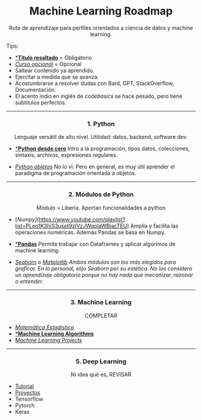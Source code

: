 <h1 align='center'>Machine Learning Roadmap</h1>
<p align='center'>Ruta de aprendizaje para perfiles orientados a ciencia de datos y machine learning.</p>

Tips:
- [***Título resaltado**]() = Obligatorio
- [*Curso opcional*]() = Opcional
- Saltear contenido ya aprendido.
- Ejercitar a medida que se avanza.
- Acostumbrarse a resolver dudas con Bard, GPT, StackOverflow, Documentación.
- El acento indio en inglés de *codebasics* se hace pesado, pero tiene subtitulos perfectos.

<hr>
<h3 align='center'>1. Python</h2>
<p align='center'>Lenguaje versátil de alto nivel. Utilidad: datos, backend, software dev.</p>

- [***Python desde cero**](https://youtu.be/nKPbfIU442g?si=7K1FnMw_VqU6Cp0t)
Intro a la programación, tipos datos, colecciones, sintaxis, archivos, expresiones regulares.

- [*Python objetos*](https://youtu.be/HtKqSJX7VoM?si=TMJma4HQQUcUw8Af)
No lo vi. Pero en general, es muy útil aprender el paradigma de programación orientada a objetos.

<hr>
<h3 align='center'>2. Módulos de Python</h3>
<p align='center'>Módulo = Libería. Aportan funcionalidades a python</p>

- [*Numpy]*(https://www.youtube.com/playlist?list=PLeo1K3hjS3uset9zIVzJWqplaWBiacTEU)
Amplía y facilita las operaciones numéricas. Además Pandas se basa en Numpy.

- [***Pandas**](https://www.youtube.com/playlist?list=PLeo1K3hjS3uuASpe-1LjfG5f14Bnozjwy)
Permite trabajar con Dataframes y aplicar algorimos de machine learning.

- [*Seaborn*](https://www.youtube.com/playlist?list=PLeo1K3hjS3uuASpe-1LjfG5f14Bnozjwy) o [*Matplotlib*](https://www.youtube.com/playlist?list=PLeo1K3hjS3uuASpe-1LjfG5f14Bnozjwy)
*Ambos módulos son los más elegidos para graficar. En lo personal, elijo Seaborn por su estética.
No los considero un aprendizaje obligatorio porque no hay nada que mecanizar, razonar o entender.*

<hr>
<h3 align='center'>3. Machine Learning</h3>
<p align='center'>COMPLETAR</p>

- [*Matemática Estadística*](https://www.youtube.com/playlist?list=PLeo1K3hjS3uuKaU2nBDwr6zrSOTzNCs0l)
- [***Machine Learning Algorithms**](https://www.youtube.com/playlist?list=PLeo1K3hjS3uvCeTYTeyfe0-rN5r8zn9rw)
- [*Machine Learning Projects*](https://www.youtube.com/playlist?list=PLeo1K3hjS3ut2o1ay5Dqh-r1kq6ZU8W0M)

<hr>
<h3 align='center'>5. Deep Learning</h3>
<p align='center'>Ni idea qué es, REVISAR</p>

- [Tutorial](https://www.youtube.com/playlist?list=PLeo1K3hjS3uu7CxAacxVndI4bE_o3BDtO)
- [Proyectos](https://www.youtube.com/playlist?list=PLeo1K3hjS3utJFNGyBpIvjWgSDY0eOE8S)
- Tensorflow
- Pytorch
- Keras














